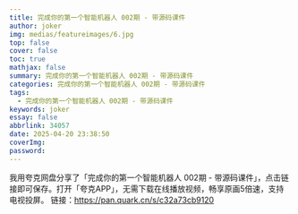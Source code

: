 ```yaml
---
title: 完成你的第一个智能机器人 002期 - 带源码课件
author: joker
img: medias/featureimages/6.jpg
top: false
cover: false
toc: true
mathjax: false
summary: 完成你的第一个智能机器人 002期 - 带源码课件
categories: 完成你的第一个智能机器人 002期 - 带源码课件
tags:
  - 完成你的第一个智能机器人 002期 - 带源码课件
keywords: joker
essay: false
abbrlink: 34057
date: 2025-04-20 23:38:50
coverImg:
password:
---
```


我用夸克网盘分享了「完成你的第一个智能机器人 002期 - 带源码课件」，点击链接即可保存。打开「夸克APP」，无需下载在线播放视频，畅享原画5倍速，支持电视投屏。
链接：https://pan.quark.cn/s/c32a73cb9120
